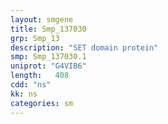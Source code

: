 ```yaml
---
layout: smgene
title: Smp_137030
grp: Smp_13
description: "SET domain protein"
smp: Smp_137030.1
uniprot: "G4VIB6"
length:   408
cdd: "ns"
kk: ns
categories: sm
---
```

